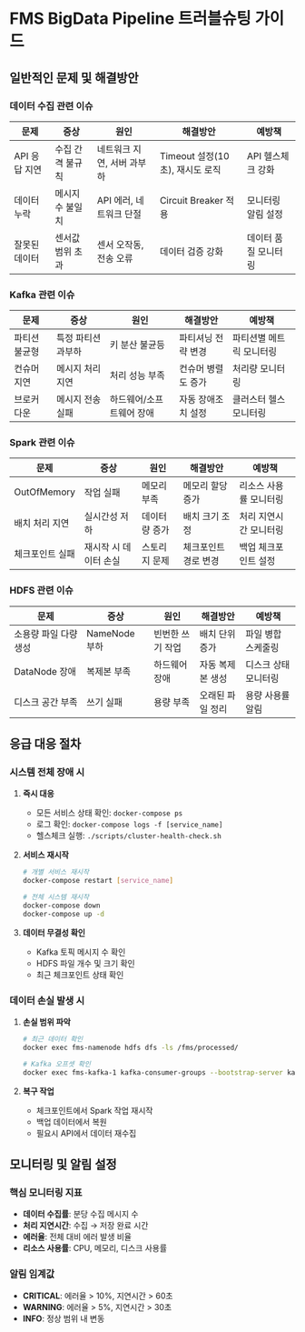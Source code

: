 # FMS BigData Pipeline 트러블슈팅 가이드

## 일반적인 문제 및 해결방안

### 데이터 수집 관련 이슈
| 문제 | 증상 | 원인 | 해결방안 | 예방책 |
|------|------|------|----------|--------|
| API 응답 지연 | 수집 간격 불규칙 | 네트워크 지연, 서버 과부하 | Timeout 설정(10초), 재시도 로직 | API 헬스체크 강화 |
| 데이터 누락 | 메시지 수 불일치 | API 에러, 네트워크 단절 | Circuit Breaker 적용 | 모니터링 알림 설정 |
| 잘못된 데이터 | 센서값 범위 초과 | 센서 오작동, 전송 오류 | 데이터 검증 강화 | 데이터 품질 모니터링 |

### Kafka 관련 이슈  
| 문제 | 증상 | 원인 | 해결방안 | 예방책 |
|------|------|------|----------|--------|
| 파티션 불균형 | 특정 파티션 과부하 | 키 분산 불균등 | 파티셔닝 전략 변경 | 파티션별 메트릭 모니터링 |
| 컨슈머 지연 | 메시지 처리 지연 | 처리 성능 부족 | 컨슈머 병렬도 증가 | 처리량 모니터링 |
| 브로커 다운 | 메시지 전송 실패 | 하드웨어/소프트웨어 장애 | 자동 장애조치 설정 | 클러스터 헬스 모니터링 |

### Spark 관련 이슈
| 문제 | 증상 | 원인 | 해결방안 | 예방책 |
|------|------|------|----------|--------|
| OutOfMemory | 작업 실패 | 메모리 부족 | 메모리 할당 증가 | 리소스 사용률 모니터링 |
| 배치 처리 지연 | 실시간성 저하 | 데이터량 증가 | 배치 크기 조정 | 처리 지연시간 모니터링 |
| 체크포인트 실패 | 재시작 시 데이터 손실 | 스토리지 문제 | 체크포인트 경로 변경 | 백업 체크포인트 설정 |

### HDFS 관련 이슈
| 문제 | 증상 | 원인 | 해결방안 | 예방책 |
|------|------|------|----------|--------|
| 소용량 파일 다량 생성 | NameNode 부하 | 빈번한 쓰기 작업 | 배치 단위 증가 | 파일 병합 스케줄링 |
| DataNode 장애 | 복제본 부족 | 하드웨어 장애 | 자동 복제본 생성 | 디스크 상태 모니터링 |
| 디스크 공간 부족 | 쓰기 실패 | 용량 부족 | 오래된 파일 정리 | 용량 사용률 알림 |

## 응급 대응 절차

### 시스템 전체 장애 시
1. **즉시 대응**
   - 모든 서비스 상태 확인: `docker-compose ps`
   - 로그 확인: `docker-compose logs -f [service_name]`
   - 헬스체크 실행: `./scripts/cluster-health-check.sh`

2. **서비스 재시작**
   ```bash
   # 개별 서비스 재시작
   docker-compose restart [service_name]
   
   # 전체 시스템 재시작  
   docker-compose down
   docker-compose up -d
   ```

3. **데이터 무결성 확인**
   - Kafka 토픽 메시지 수 확인
   - HDFS 파일 개수 및 크기 확인
   - 최근 체크포인트 상태 확인

### 데이터 손실 발생 시
1. **손실 범위 파악**
   ```bash
   # 최근 데이터 확인
   docker exec fms-namenode hdfs dfs -ls /fms/processed/
   
   # Kafka 오프셋 확인
   docker exec fms-kafka-1 kafka-consumer-groups --bootstrap-server kafka-1:9092 --describe --all-groups
   ```

2. **복구 작업**
   - 체크포인트에서 Spark 작업 재시작
   - 백업 데이터에서 복원
   - 필요시 API에서 데이터 재수집

## 모니터링 및 알림 설정

### 핵심 모니터링 지표
- **데이터 수집률**: 분당 수집 메시지 수
- **처리 지연시간**: 수집 → 저장 완료 시간
- **에러율**: 전체 대비 에러 발생 비율
- **리소스 사용률**: CPU, 메모리, 디스크 사용률

### 알림 임계값
- **CRITICAL**: 에러율 > 10%, 지연시간 > 60초
- **WARNING**: 에러율 > 5%, 지연시간 > 30초
- **INFO**: 정상 범위 내 변동
